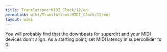 ```yaml
---
title: Translations:MIDI Clock/12/en
permalink: wiki/Translations:MIDI_Clock/12/en/
layout: wiki
---
```


You will probably find that the downbeats for superdirt and your MIDI
devices don't align. As a starting point, set MIDI latency in
supercollider to 0:
